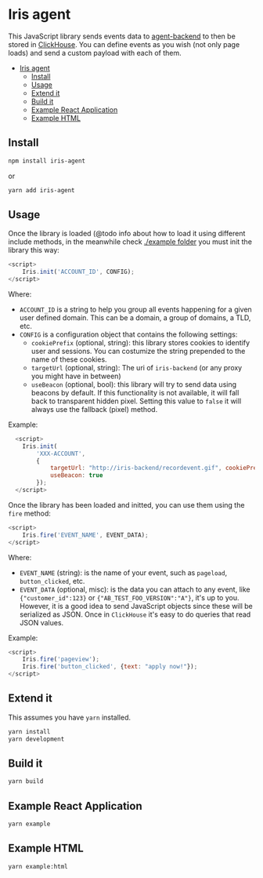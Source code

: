 # Iris agent

This JavaScript library sends events data to [agent-backend](https://github.com/iris-analytics/iris-backend) to then be stored in [ClickHouse](https://clickhouse.yandex/).
You can define events as you wish (not only page loads) and send a custom payload with each of them.

- [Iris agent](#iris-agent)
  - [Install](#install)
  - [Usage](#usage)
  - [Extend it](#extend-it)
  - [Build it](#build-it)
  - [Example React Application](#example-react-application)
  - [Example HTML](#example-html)

## Install

```bash
npm install iris-agent
```
or 
```bash
yarn add iris-agent
```

## Usage

Once the library is loaded (@todo info about how to load it using different include methods, in the meanwhile check [./example folder](./example) you must init the library this way:

```js
<script>
    Iris.init('ACCOUNT_ID', CONFIG);
</script>
```

Where:

- `ACCOUNT_ID` is a string to help you group all events happening for a given user defined domain. This can be a domain, a group of domains, a TLD, etc.
- `CONFIG` is a configuration object that contains the following settings:
  - `cookiePrefix` (optional, string): this library stores cookies to identify user and sessions. You can costumize the string prepended to the name of these cookies.
  - `targetUrl` (optional, string): The uri of `iris-backend` (or any proxy you might have in between)
  - `useBeacon` (optional, bool): this library will try to send data using beacons by default. If this functionality is not available, it will fall back to transparent hidden pixel. Setting this value to `false` it will always use the fallback (pixel) method.

Example:

```js
  <script>
    Iris.init(
        'XXX-ACCOUNT',
        {
            targetUrl: "http://iris-backend/recordevent.gif", cookiePrefix: "_foo",
            useBeacon: true
        });
  </script>
```

Once the library has been loaded and initted, you can use them using the `fire` method:

```js
<script>
    Iris.fire('EVENT_NAME', EVENT_DATA);
</script>
```

Where:

- `EVENT_NAME` (string): is the name of your event, such as `pageload`, `button_clicked`, etc.
- `EVENT_DATA` (optional, misc): is the data you can attach to any event, like `{"customer_id":123}` or `{"AB_TEST_FOO_VERSION":"A"}`, it's up to you. However, it is a good idea to send JavaScript objects since these will be serialized as JSON. Once in `ClickHouse` it's easy to do queries that read JSON values.

Example:

```js
<script>
    Iris.fire('pageview');
    Iris.fire('button_clicked', {text: "apply now!"});
</script>
```

## Extend it

This assumes you have `yarn` installed.

```bash
yarn install
yarn development
```

## Build it

```bash
yarn build
```

## Example React Application

```bash
yarn example
```

## Example HTML

```bash
yarn example:html
```
